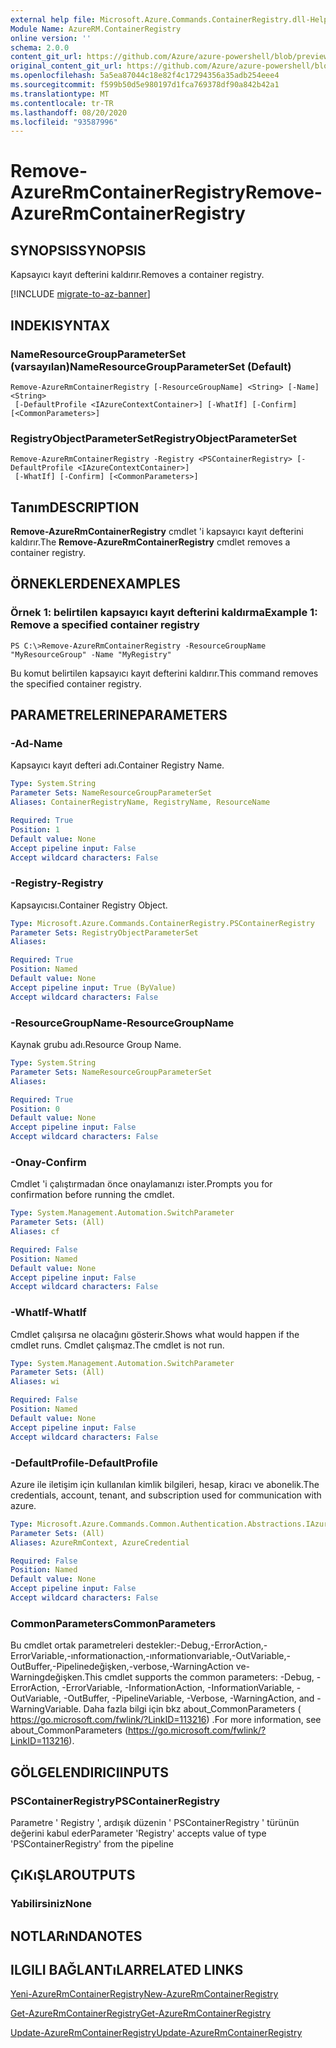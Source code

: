 ```yaml
---
external help file: Microsoft.Azure.Commands.ContainerRegistry.dll-Help.xml
Module Name: AzureRM.ContainerRegistry
online version: ''
schema: 2.0.0
content_git_url: https://github.com/Azure/azure-powershell/blob/preview/src/ResourceManager/ContainerRegistry/Commands.ContainerRegistry/help/Remove-AzureRmContainerRegistry.md
original_content_git_url: https://github.com/Azure/azure-powershell/blob/preview/src/ResourceManager/ContainerRegistry/Commands.ContainerRegistry/help/Remove-AzureRmContainerRegistry.md
ms.openlocfilehash: 5a5ea87044c18e82f4c17294356a35adb254eee4
ms.sourcegitcommit: f599b50d5e980197d1fca769378df90a842b42a1
ms.translationtype: MT
ms.contentlocale: tr-TR
ms.lasthandoff: 08/20/2020
ms.locfileid: "93587996"
---
```

# <span data-ttu-id="fefe1-101">Remove-AzureRmContainerRegistry</span><span class="sxs-lookup"><span data-stu-id="fefe1-101">Remove-AzureRmContainerRegistry</span></span>

## <span data-ttu-id="fefe1-102">SYNOPSIS</span><span class="sxs-lookup"><span data-stu-id="fefe1-102">SYNOPSIS</span></span>
<span data-ttu-id="fefe1-103">Kapsayıcı kayıt defterini kaldırır.</span><span class="sxs-lookup"><span data-stu-id="fefe1-103">Removes a container registry.</span></span>

[!INCLUDE [migrate-to-az-banner](../../includes/migrate-to-az-banner.md)]

## <span data-ttu-id="fefe1-104">INDEKI</span><span class="sxs-lookup"><span data-stu-id="fefe1-104">SYNTAX</span></span>

### <span data-ttu-id="fefe1-105">NameResourceGroupParameterSet (varsayılan)</span><span class="sxs-lookup"><span data-stu-id="fefe1-105">NameResourceGroupParameterSet (Default)</span></span>
```
Remove-AzureRmContainerRegistry [-ResourceGroupName] <String> [-Name] <String>
 [-DefaultProfile <IAzureContextContainer>] [-WhatIf] [-Confirm] [<CommonParameters>]
```

### <span data-ttu-id="fefe1-106">RegistryObjectParameterSet</span><span class="sxs-lookup"><span data-stu-id="fefe1-106">RegistryObjectParameterSet</span></span>
```
Remove-AzureRmContainerRegistry -Registry <PSContainerRegistry> [-DefaultProfile <IAzureContextContainer>]
 [-WhatIf] [-Confirm] [<CommonParameters>]
```

## <span data-ttu-id="fefe1-107">Tanım</span><span class="sxs-lookup"><span data-stu-id="fefe1-107">DESCRIPTION</span></span>
<span data-ttu-id="fefe1-108">**Remove-AzureRmContainerRegistry** cmdlet 'i kapsayıcı kayıt defterini kaldırır.</span><span class="sxs-lookup"><span data-stu-id="fefe1-108">The **Remove-AzureRmContainerRegistry** cmdlet removes a container registry.</span></span>

## <span data-ttu-id="fefe1-109">ÖRNEKLERDEN</span><span class="sxs-lookup"><span data-stu-id="fefe1-109">EXAMPLES</span></span>

### <span data-ttu-id="fefe1-110">Örnek 1: belirtilen kapsayıcı kayıt defterini kaldırma</span><span class="sxs-lookup"><span data-stu-id="fefe1-110">Example 1: Remove a specified container registry</span></span>
```
PS C:\>Remove-AzureRmContainerRegistry -ResourceGroupName "MyResourceGroup" -Name "MyRegistry"
```

<span data-ttu-id="fefe1-111">Bu komut belirtilen kapsayıcı kayıt defterini kaldırır.</span><span class="sxs-lookup"><span data-stu-id="fefe1-111">This command removes the specified container registry.</span></span>

## <span data-ttu-id="fefe1-112">PARAMETRELERINE</span><span class="sxs-lookup"><span data-stu-id="fefe1-112">PARAMETERS</span></span>

### <span data-ttu-id="fefe1-113">-Ad</span><span class="sxs-lookup"><span data-stu-id="fefe1-113">-Name</span></span>
<span data-ttu-id="fefe1-114">Kapsayıcı kayıt defteri adı.</span><span class="sxs-lookup"><span data-stu-id="fefe1-114">Container Registry Name.</span></span>

```yaml
Type: System.String
Parameter Sets: NameResourceGroupParameterSet
Aliases: ContainerRegistryName, RegistryName, ResourceName

Required: True
Position: 1
Default value: None
Accept pipeline input: False
Accept wildcard characters: False
```

### <span data-ttu-id="fefe1-115">-Registry</span><span class="sxs-lookup"><span data-stu-id="fefe1-115">-Registry</span></span>
<span data-ttu-id="fefe1-116">Kapsayıcısı.</span><span class="sxs-lookup"><span data-stu-id="fefe1-116">Container Registry Object.</span></span>

```yaml
Type: Microsoft.Azure.Commands.ContainerRegistry.PSContainerRegistry
Parameter Sets: RegistryObjectParameterSet
Aliases: 

Required: True
Position: Named
Default value: None
Accept pipeline input: True (ByValue)
Accept wildcard characters: False
```

### <span data-ttu-id="fefe1-117">-ResourceGroupName</span><span class="sxs-lookup"><span data-stu-id="fefe1-117">-ResourceGroupName</span></span>
<span data-ttu-id="fefe1-118">Kaynak grubu adı.</span><span class="sxs-lookup"><span data-stu-id="fefe1-118">Resource Group Name.</span></span>

```yaml
Type: System.String
Parameter Sets: NameResourceGroupParameterSet
Aliases: 

Required: True
Position: 0
Default value: None
Accept pipeline input: False
Accept wildcard characters: False
```

### <span data-ttu-id="fefe1-119">-Onay</span><span class="sxs-lookup"><span data-stu-id="fefe1-119">-Confirm</span></span>
<span data-ttu-id="fefe1-120">Cmdlet 'i çalıştırmadan önce onaylamanızı ister.</span><span class="sxs-lookup"><span data-stu-id="fefe1-120">Prompts you for confirmation before running the cmdlet.</span></span>

```yaml
Type: System.Management.Automation.SwitchParameter
Parameter Sets: (All)
Aliases: cf

Required: False
Position: Named
Default value: None
Accept pipeline input: False
Accept wildcard characters: False
```

### <span data-ttu-id="fefe1-121">-WhatIf</span><span class="sxs-lookup"><span data-stu-id="fefe1-121">-WhatIf</span></span>
<span data-ttu-id="fefe1-122">Cmdlet çalışırsa ne olacağını gösterir.</span><span class="sxs-lookup"><span data-stu-id="fefe1-122">Shows what would happen if the cmdlet runs.</span></span>
<span data-ttu-id="fefe1-123">Cmdlet çalışmaz.</span><span class="sxs-lookup"><span data-stu-id="fefe1-123">The cmdlet is not run.</span></span>

```yaml
Type: System.Management.Automation.SwitchParameter
Parameter Sets: (All)
Aliases: wi

Required: False
Position: Named
Default value: None
Accept pipeline input: False
Accept wildcard characters: False
```

### <span data-ttu-id="fefe1-124">-DefaultProfile</span><span class="sxs-lookup"><span data-stu-id="fefe1-124">-DefaultProfile</span></span>
<span data-ttu-id="fefe1-125">Azure ile iletişim için kullanılan kimlik bilgileri, hesap, kiracı ve abonelik.</span><span class="sxs-lookup"><span data-stu-id="fefe1-125">The credentials, account, tenant, and subscription used for communication with azure.</span></span>

```yaml
Type: Microsoft.Azure.Commands.Common.Authentication.Abstractions.IAzureContextContainer
Parameter Sets: (All)
Aliases: AzureRmContext, AzureCredential

Required: False
Position: Named
Default value: None
Accept pipeline input: False
Accept wildcard characters: False
```

### <span data-ttu-id="fefe1-126">CommonParameters</span><span class="sxs-lookup"><span data-stu-id="fefe1-126">CommonParameters</span></span>
<span data-ttu-id="fefe1-127">Bu cmdlet ortak parametreleri destekler:-Debug,-ErrorAction,-ErrorVariable,-ınformationaction,-ınformationvariable,-OutVariable,-OutBuffer,-Pipelinedeğişken,-verbose,-WarningAction ve-Warningdeğişken.</span><span class="sxs-lookup"><span data-stu-id="fefe1-127">This cmdlet supports the common parameters: -Debug, -ErrorAction, -ErrorVariable, -InformationAction, -InformationVariable, -OutVariable, -OutBuffer, -PipelineVariable, -Verbose, -WarningAction, and -WarningVariable.</span></span> <span data-ttu-id="fefe1-128">Daha fazla bilgi için bkz about_CommonParameters ( https://go.microsoft.com/fwlink/?LinkID=113216) .</span><span class="sxs-lookup"><span data-stu-id="fefe1-128">For more information, see about_CommonParameters (https://go.microsoft.com/fwlink/?LinkID=113216).</span></span>

## <span data-ttu-id="fefe1-129">GÖLGELENDIRICI</span><span class="sxs-lookup"><span data-stu-id="fefe1-129">INPUTS</span></span>

### <span data-ttu-id="fefe1-130">PSContainerRegistry</span><span class="sxs-lookup"><span data-stu-id="fefe1-130">PSContainerRegistry</span></span>
<span data-ttu-id="fefe1-131">Parametre ' Registry ', ardışık düzenin ' PSContainerRegistry ' türünün değerini kabul eder</span><span class="sxs-lookup"><span data-stu-id="fefe1-131">Parameter 'Registry' accepts value of type 'PSContainerRegistry' from the pipeline</span></span>

## <span data-ttu-id="fefe1-132">ÇıKıŞLAR</span><span class="sxs-lookup"><span data-stu-id="fefe1-132">OUTPUTS</span></span>

### <span data-ttu-id="fefe1-133">Yabilirsiniz</span><span class="sxs-lookup"><span data-stu-id="fefe1-133">None</span></span>

## <span data-ttu-id="fefe1-134">NOTLARıNDA</span><span class="sxs-lookup"><span data-stu-id="fefe1-134">NOTES</span></span>

## <span data-ttu-id="fefe1-135">ILGILI BAĞLANTıLAR</span><span class="sxs-lookup"><span data-stu-id="fefe1-135">RELATED LINKS</span></span>

[<span data-ttu-id="fefe1-136">Yeni-AzureRmContainerRegistry</span><span class="sxs-lookup"><span data-stu-id="fefe1-136">New-AzureRmContainerRegistry</span></span>](./New-AzureRmContainerRegistry.md)

[<span data-ttu-id="fefe1-137">Get-AzureRmContainerRegistry</span><span class="sxs-lookup"><span data-stu-id="fefe1-137">Get-AzureRmContainerRegistry</span></span>](./Get-AzureRmContainerRegistry.md)

[<span data-ttu-id="fefe1-138">Update-AzureRmContainerRegistry</span><span class="sxs-lookup"><span data-stu-id="fefe1-138">Update-AzureRmContainerRegistry</span></span>](./Update-AzureRmContainerRegistry.md)

